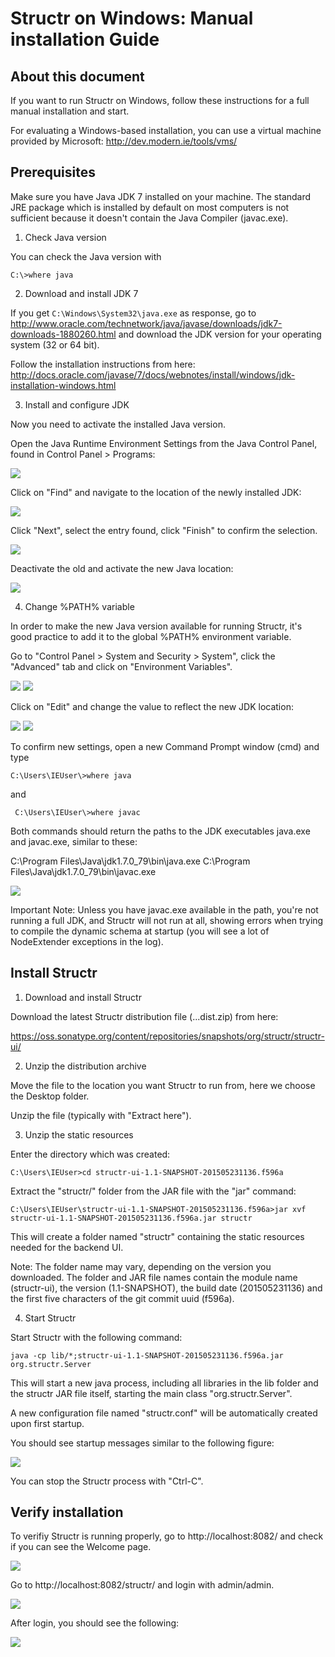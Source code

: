 # Structr on Windows: Manual installation Guide

## About this document

If you want to run Structr on Windows, follow these instructions for a full manual installation and start.

For evaluating a Windows-based installation, you can use a virtual machine provided by Microsoft: http://dev.modern.ie/tools/vms/

## Prerequisites

Make sure you have Java JDK 7 installed on your machine.  The standard JRE package which is installed by default on most computers is not sufficient because it doesn't contain the Java Compiler (javac.exe).

1. Check Java version

You can check the Java version with

    C:\>where java


2. Download and install JDK 7

If you get ``C:\Windows\System32\java.exe`` as response, go to http://www.oracle.com/technetwork/java/javase/downloads/jdk7-downloads-1880260.html and download the JDK version for your operating system (32 or 64 bit).

Follow the installation instructions from here:
http://docs.oracle.com/javase/7/docs/webnotes/install/windows/jdk-installation-windows.html


3. Install and configure JDK

Now you need to activate the installed Java version.

Open the Java Runtime Environment Settings from the Java Control Panel, found in Control Panel > Programs:

<img src="img-015.png" class="zoomable">

Click on "Find" and navigate to the location of the newly installed JDK:

<img src="img-016.png" class="zoomable">

Click "Next", select the entry found, click "Finish" to confirm the selection.

<img src="img-017.png" class="zoomable">

Deactivate the old and activate the new Java location:

<img src="img-018.png" class="zoomable">

4. Change %PATH% variable

In order to make the new Java version available for running Structr, it's good practice to add it to the global %PATH% environment variable.

Go to "Control Panel > System and Security > System", click the "Advanced" tab and click on "Environment Variables".

<img src="img-019.png" class="zoomable">

<img src="img-020.png" class="zoomable">

Click on "Edit" and change the value to reflect the new JDK location:

<img src="img-021.png" class="zoomable">

<img src="img-022.png" class="zoomable">

To confirm new settings, open a new Command Prompt window (cmd) and type

	C:\Users\IEUser\>where java

and

     C:\Users\IEUser\>where javac

Both commands should return the paths to the JDK executables java.exe and javac.exe, similar to these:

C:\Program Files\Java\jdk1.7.0_79\bin\java.exe
C:\Program Files\Java\jdk1.7.0_79\bin\javac.exe

<img src="img-023.png" class="zoomable">

Important Note: Unless you have javac.exe available in the path, you're not running a full JDK, and Structr will not run at all, showing errors when trying to compile the dynamic schema at startup (you will see a lot of NodeExtender exceptions in the log).

## Install Structr

1. Download and install Structr

Download the latest Structr distribution file (...dist.zip) from here:

https://oss.sonatype.org/content/repositories/snapshots/org/structr/structr-ui/


2. Unzip the distribution archive

Move the file to the location you want Structr to run from, here we choose the Desktop folder.

Unzip the file (typically with "Extract here").


3. Unzip the static resources

Enter the directory which was created:

    C:\Users\IEUser>cd structr-ui-1.1-SNAPSHOT-201505231136.f596a

Extract the "structr/" folder from the JAR file with the "jar" command:

    C:\Users\IEUser\structr-ui-1.1-SNAPSHOT-201505231136.f596a>jar xvf structr-ui-1.1-SNAPSHOT-201505231136.f596a.jar structr

This will create a folder named "structr" containing the static resources needed for the backend UI.

Note: The folder name may vary, depending on the version you downloaded. The folder and JAR file names contain the module name (structr-ui), the version (1.1-SNAPSHOT), the build date (201505231136) and the first five characters of the git commit uuid (f596a).


4. Start Structr

Start Structr with the following command:

    java -cp lib/*;structr-ui-1.1-SNAPSHOT-201505231136.f596a.jar org.structr.Server

This will start a new java process, including all libraries in the lib folder and the structr JAR file itself, starting the main class "org.structr.Server".

A new configuration file named "structr.conf" will be automatically created upon first startup.

You should see startup messages similar to the following figure:

<img src="img-027.png" class="zoomable">

You can stop the Structr process with "Ctrl-C".


## Verify installation

To verifiy Structr is running properly, go to http://localhost:8082/ and check if you can see the Welcome page.

<img src="img-030.png" class="zoomable">

Go to http://localhost:8082/structr/ and login with admin/admin.

<img src="img-028.png" class="zoomable">


After login, you should see the following:

<img src="img-032.png" class="zoomable">
